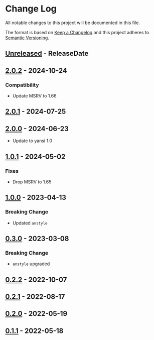 # Change Log
All notable changes to this project will be documented in this file.

The format is based on [Keep a Changelog](http://keepachangelog.com/)
and this project adheres to [Semantic Versioning](http://semver.org/).

<!-- next-header -->
## [Unreleased] - ReleaseDate

## [2.0.2] - 2024-10-24

### Compatibility

- Update MSRV to 1.66

## [2.0.1] - 2024-07-25

## [2.0.0] - 2024-06-23

- Update to yansi 1.0

## [1.0.1] - 2024-05-02

### Fixes

- Drop MSRV to 1.65

## [1.0.0] - 2023-04-13

### Breaking Change

- Updated `anstyle`

## [0.3.0] - 2023-03-08

### Breaking Change

- `anstyle` upgraded

## [0.2.2] - 2022-10-07

## [0.2.1] - 2022-08-17

## [0.2.0] - 2022-05-19

## [0.1.1] - 2022-05-18

<!-- next-url -->
[Unreleased]: https://github.com/rust-cli/anstyle/compare/anstyle-yansi-v2.0.2...HEAD
[2.0.2]: https://github.com/rust-cli/anstyle/compare/anstyle-yansi-v2.0.1...anstyle-yansi-v2.0.2
[2.0.1]: https://github.com/rust-cli/anstyle/compare/anstyle-yansi-v2.0.0...anstyle-yansi-v2.0.1
[2.0.0]: https://github.com/rust-cli/anstyle/compare/anstyle-yansi-v1.0.1...anstyle-yansi-v2.0.0
[1.0.1]: https://github.com/rust-cli/anstyle/compare/anstyle-yansi-v1.0.0...anstyle-yansi-v1.0.1
[1.0.0]: https://github.com/rust-cli/anstyle/compare/anstyle-yansi-v0.3.0...anstyle-yansi-v1.0.0
[0.3.0]: https://github.com/rust-cli/anstyle/compare/anstyle-yansi-v0.2.2...anstyle-yansi-v0.3.0
[0.2.2]: https://github.com/rust-cli/anstyle/compare/anstyle-yansi-v0.2.1...anstyle-yansi-v0.2.2
[0.2.1]: https://github.com/rust-cli/anstyle/compare/anstyle-yansi-v0.2.0...anstyle-yansi-v0.2.1
[0.2.0]: https://github.com/rust-cli/anstyle/compare/anstyle-yansi-v0.1.1...anstyle-yansi-v0.2.0
[0.1.1]: https://github.com/rust-cli/anstyle/compare/1fd4f936999b5b3ecd5e3f0d8decb9e9c62b7f24...anstyle-yansi-v0.1.1
